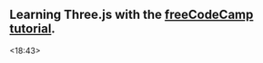 ## Learning Three.js with the [freeCodeCamp tutorial](https://youtu.be/UMqNHi1GDAE?si=KVPB7FeMcxcYdqdk). 
<18:43>
